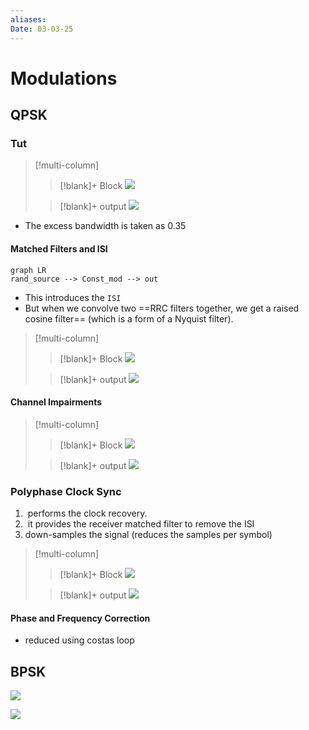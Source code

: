 ```yaml
---
aliases: 
Date: 03-03-25
---
```

# Modulations

## QPSK

### Tut


> [!multi-column]
>
>> [!blank]+ Block
>> ![](https://wiki.gnuradio.org/images/b/bd/Qpsk_rrc_rolloff_fg.png)
>
>> [!blank]+ output
>> ![](https://wiki.gnuradio.org/images/a/ad/Qpsk_rrc_rolloff_output.png)
- The excess bandwidth is taken as 0.35

#### Matched Filters and ISI

```mermaid
graph LR
rand_source --> Const_mod --> out 
```
- This introduces the `ISI` 
-  But when we convolve two ==RRC filters together, we get a raised cosine filter== (which is a form of a Nyquist filter).
> [!multi-column]
>
>> [!blank]+ Block
>> ![](https://wiki.gnuradio.org/images/8/89/Qpsk_stage1_fg.png)
>
>> [!blank]+ output
>> ![](https://wiki.gnuradio.org/images/5/5d/Qpsk_stage1_out.png)

#### Channel Impairments


> [!multi-column]
>
>> [!blank]+ Block
>> ![](https://wiki.gnuradio.org/images/4/40/Qpsk_stage2_fg.png)
>
>> [!blank]+ output
>> ![](https://wiki.gnuradio.org/images/f/fe/Qpsk_stage2_out.png)




### Polyphase Clock Sync
1.  performs the clock recovery.
2.  it provides the receiver matched filter to remove the ISI
3. down-samples the signal (reduces the samples per symbol)

> [!multi-column]
>
>> [!blank]+ Block
>> ![](https://wiki.gnuradio.org/images/thumb/7/70/Qpsk_stage3_fg.png/1200px-Qpsk_stage3_fg.png)
>
>> [!blank]+ output
>> ![](https://wiki.gnuradio.org/images/thumb/9/99/Qpsk_stage3_out.png/1200px-Qpsk_stage3_out.png)




#### Phase and Frequency Correction
- reduced using costas loop


## BPSK


![](https://wiki.gnuradio.org/images/thumb/2/2f/Bpsk_stage6_fg.png/1200px-Bpsk_stage6_fg.png)

![](https://wiki.gnuradio.org/images/thumb/7/72/Qpsk_stage6_ss_fg.png/1200px-Qpsk_stage6_ss_fg.png)